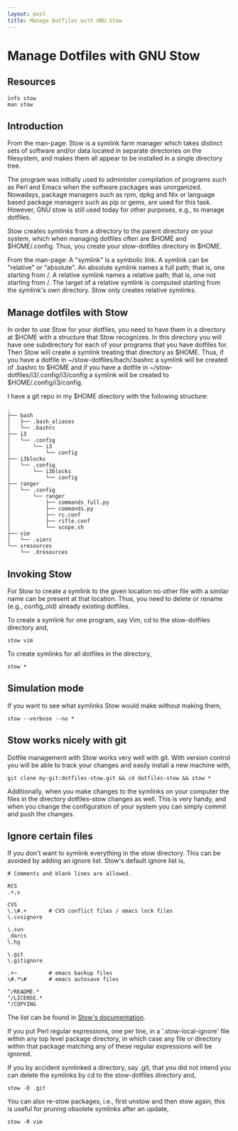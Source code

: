 ```yaml
---
layout: post
title: Manage Dotfiles with GNU Stow
---
```


# Manage Dotfiles with GNU Stow

## Resources
```
info stow
man stow
```

## Introduction
From the man-page:
Stow is a symlink farm manager which takes distinct sets of software and/or data located in
separate directories on the filesystem, and makes them all appear to be installed in a single
directory tree.

The program was initially used to administer compilation of programs such as Perl and Emacs when
the software packages was unorganized. Nowadays, package managers such as rpm, dpkg and Nix or
language based package managers such as pip or gems, are used for this task. However, GNU stow is
still used today for other purposes, e.g., to manage dotfiles.

Stow creates symlinks from a directory to the parent directory on your system, which when managing
dotfiles often are $HOME and $HOME/.config. Thus, you create your stow-dotfiles directory in $HOME.

From the man-page:
A "symlink" is a symbolic link. A symlink can be "relative" or "absolute". An absolute symlink
names a full path; that is, one starting from /.  A relative symlink names a relative path; that
is, one not starting from /.  The target of a relative symlink is computed starting from the
symlink's own directory. Stow only creates relative symlinks.

## Manage dotfiles with Stow
In order to use Stow for your dotfiles, you need to have them in a directory at $HOME with a structure that
Stow recognizes. In this directory you will have one subdirectory for each of your programs that
you have dotfiles for. Then Stow will create a symlink treating that directory as $HOME. Thus, if
you have a dotfile in ~/stow-dotfiles/bach/.bashrc a symlink will be created of .bashrc to $HOME and if you have a
dotfile in ~/stow-dotfiles/i3/.config/i3/config a symlink will be created to $HOME/.config/i3/config.

I have a git repo in my $HOME directory with the following structure:

```
.
├── bash
│   ├── .bash_aliases
│   └── .bashrc
├── i3
│   └── .config
│       └── i3
│           └── config
├── i3blocks
│   └── .config
│       └── i3blocks
│           └── config
├── ranger
│   └── .config
│       └── ranger
│           ├── commands_full.py
│           ├── commands.py
│           ├── rc.conf
│           ├── rifle.conf
│           └── scope.sh
├── vim
│   └── .vimrc
└── xresources
    └── .Xresources
```

## Invoking Stow
For Stow to create a symlink to the given location no other file with a similar name can be present
at that location. Thus, you need to delete or rename (e.g., config_old) already existing dotfiles.

To create a symlink for one program, say Vim, cd to the stow-dotfiles directory and,
```
stow vim
```

To create symlinks for all dotfiles in the directory,
```
stow *
```

## Simulation mode
If you want to see what symlinks Stow would make without making them,
```
stow --verbose --no *
```

## Stow works nicely with git
Dotfile management with Stow works very well with git. With version control you will be able to
track your changes and easily install a new machine with,
```
git clone my-git:dotfiles-stow.git && cd dotfiles-stow && stow *
```

Additionally, when you make changes to the symlinks on your computer the files in the directory
dotfiles-stow changes as well. This is very handy, and when you change
the configuration of your system you can simply commit and push the changes.

## Ignore certain files
If you don't want to symlink everything in the stow directory. This can be avoided by adding an ignore list.
Stow's default ignore list is,

```
# Comments and blank lines are allowed.

RCS
.+,v

CVS
\.\#.+       # CVS conflict files / emacs lock files
\.cvsignore

\.svn
_darcs
\.hg

\.git
\.gitignore

.+~          # emacs backup files
\#.*\#       # emacs autosave files

^/README.*
^/LICENSE.*
^/COPYING
```
The list can be found in [Stow's documentation](https://www.gnu.org/software/stow/manual/html_node/Types-And-Syntax-Of-Ignore-Lists.html).

If you put Perl regular expressions, one per line, in a '.stow-local-ignore' file within any top
level package directory, in which case any file or directory within that package matching any of
these regular expressions will be ignored.

If you by accident symlinked a directory, say .git, that you did not intend you can delete the
symlinks by cd to the stow-dotfiles directory and,
```
stow -D .git
```
You can also re-stow packages, i.e., first unstow and then stow again, this is useful for pruning
obsolete symlinks after an update,
```
stow -R vim
```
